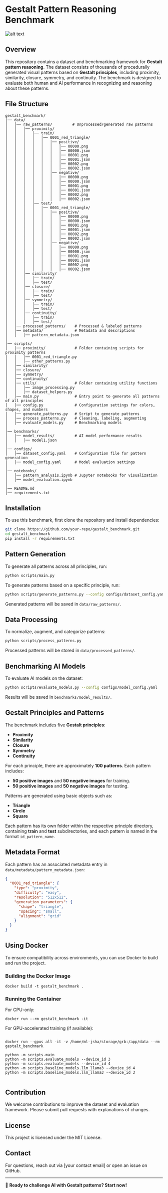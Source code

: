# Gestalt Pattern Reasoning Benchmark
![alt text](intro.png "Title")
## Overview
This repository contains a dataset and benchmarking framework for **Gestalt pattern reasoning**. The dataset consists of thousands of procedurally generated visual patterns based on **Gestalt principles**, including proximity, similarity, closure, symmetry, and continuity. The benchmark is designed to evaluate both human and AI performance in recognizing and reasoning about these patterns.

## File Structure
```
gestalt_benchmark/
│── data/
│   │── raw_patterns/         # Unprocessed/generated raw patterns
│   │   │── proximity/
│   │   │   │── train/
│   │   │   │   │── 0001_red_triangle/
│   │   │   │   │   │── positive/
│   │   │   │   │   │   │── 00000.png
│   │   │   │   │   │   │── 00000.json
│   │   │   │   │   │   │── 00001.png
│   │   │   │   │   │   │── 00001.json
│   │   │   │   │   │   │── 00002.png
│   │   │   │   │   │   │── 00002.json
│   │   │   │   │   │── negative/
│   │   │   │   │   │   │── 00000.png
│   │   │   │   │   │   │── 00000.json
│   │   │   │   │   │   │── 00001.png
│   │   │   │   │   │   │── 00001.json
│   │   │   │   │   │   │── 00002.png
│   │   │   │   │   │   │── 00002.json
│   │   │   │── test/
│   │   │   │   │── 0001_red_triangle/
│   │   │   │   │   │── positive/
│   │   │   │   │   │   │── 00000.png
│   │   │   │   │   │   │── 00000.json
│   │   │   │   │   │   │── 00001.png
│   │   │   │   │   │   │── 00001.json
│   │   │   │   │   │   │── 00002.png
│   │   │   │   │   │   │── 00002.json
│   │   │   │   │   │── negative/
│   │   │   │   │   │   │── 00000.png
│   │   │   │   │   │   │── 00000.json
│   │   │   │   │   │   │── 00001.png
│   │   │   │   │   │   │── 00001.json
│   │   │   │   │   │   │── 00002.png
│   │   │   │   │   │   │── 00002.json
│   │   │── similarity/
│   │   │   │── train/
│   │   │   │── test/
│   │   │── closure/
│   │   │   │── train/
│   │   │   │── test/
│   │   │── symmetry/
│   │   │   │── train/
│   │   │   │── test/
│   │   │── continuity/
│   │   │   │── train/
│   │   │   │── test/
│   │── processed_patterns/    # Processed & labeled patterns
│   │── metadata/              # Metadata and descriptions
│   │   │── pattern_metadata.json
│
│── scripts/
│   │── proximity/             # Folder containing scripts for proximity patterns
│   │   │── 0001_red_triangle.py
│   │   │── other_patterns.py
│   │── similarity/
│   │── closure/
│   │── symmetry/
│   │── continuity/
│   │── utils/                 # Folder containing utility functions
│   │   │── image_processing.py
│   │   │── dataset_helpers.py
│   │── main.py                # Entry point to generate all patterns of all principles
│   │── config.py              # Configuration settings for colors, shapes, and numbers
│   │── generate_patterns.py   # Script to generate patterns
│   │── process_patterns.py    # Cleaning, labeling, augmenting
│   │── evaluate_models.py     # Benchmarking models
│
│── benchmarks/
│   │── model_results/         # AI model performance results
│   │   │── model1.json
│
│── configs/
│   │── dataset_config.yaml    # Configuration file for pattern generation
│   │── model_config.yaml      # Model evaluation settings
│
│── notebooks/
│   │── pattern_analysis.ipynb # Jupyter notebooks for visualization
│   │── model_evaluation.ipynb
│
│── README.md
│── requirements.txt
```

## Installation
To use this benchmark, first clone the repository and install dependencies:
```bash
git clone https://github.com/your-repo/gestalt_benchmark.git
cd gestalt_benchmark
pip install -r requirements.txt
```

## Pattern Generation
To generate all patterns across all principles, run:
```bash
python scripts/main.py
```
To generate patterns based on a specific principle, run:
```bash
python scripts/generate_patterns.py --config configs/dataset_config.yaml
```
Generated patterns will be saved in `data/raw_patterns/`.

## Data Processing
To normalize, augment, and categorize patterns:
```bash
python scripts/process_patterns.py
```
Processed patterns will be stored in `data/processed_patterns/`.

## Benchmarking AI Models
To evaluate AI models on the dataset:
```bash
python scripts/evaluate_models.py --config configs/model_config.yaml
```
Results will be saved in `benchmarks/model_results/`.

## Gestalt Principles and Patterns
The benchmark includes five **Gestalt principles**:
- **Proximity**
- **Similarity**
- **Closure**
- **Symmetry**
- **Continuity**

For each principle, there are approximately **100 patterns**. Each pattern includes:
- **50 positive images** and **50 negative images** for training.
- **50 positive images** and **50 negative images** for testing.

Patterns are generated using basic objects such as:
- **Triangle**
- **Circle**
- **Square**

Each pattern has its own folder within the respective principle directory, containing **train** and **test** subdirectories, and each pattern is named in the format `id_pattern_name`.

## Metadata Format
Each pattern has an associated metadata entry in `data/metadata/pattern_metadata.json`:
```json
{
  "0001_red_triangle": {
    "type": "proximity",
    "difficulty": "easy",
    "resolution": "512x512",
    "generation_parameters": {
      "shape": "triangle",
      "spacing": "small",
      "alignment": "grid"
    }
  }
}
```
## Using Docker

To ensure compatibility across environments, you can use Docker to build and run the project.

### Building the Docker Image
``` 
docker build -t gestalt_benchmark .
```

### Running the Container

For CPU-only:
```
docker run --rm gestalt_benchmark -it
```

For GPU-accelerated training (if available):
```
 
docker run --gpus all -it -v /home/ml-jsha/storage/grb:/app/data --rm gestalt_benchmark 

python -m scripts.main
python -m scripts.evaluate_models --device_id 3
python -m scripts.evaluate_models --device_id 4
python -m scripts.baseline_models.llm_llama3 --device_id 4
python -m scripts.baseline_models.llm_llama3 --device_id 3
 
```


## Contribution
We welcome contributions to improve the dataset and evaluation framework. Please submit pull requests with explanations of changes.

## License
This project is licensed under the MIT License.

## Contact
For questions, reach out via [your contact email] or open an issue on GitHub.

---
🚀 **Ready to challenge AI with Gestalt patterns? Start now!**
